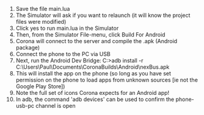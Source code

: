 1. Save the file main.lua
2. The Simulator will ask if you want to relaunch (it will know the project files were modified)
3. Click yes to run main.lua in the Simulator
4. Then, from the Simulator File-menu, click Build For Android
5. Corona will connect to the server and compile the .apk (Android package)
6. Connect the phone to the PC via USB
7. Next, run the Android Dev Bridge:
	C:\>adb install -r C:\Users\Paul\Documents\CoronaBuilds\Android\nexBus.apk
8. This will install the app on the phone (so long as you have set permission on the phone to load apps from unknown sources [ie not the Google Play Store])
9. Note the full set of icons Corona expects for an Android app!
10. In adb, the command 'adb devices' can be used to confirm the phone-usb-pc channel is open